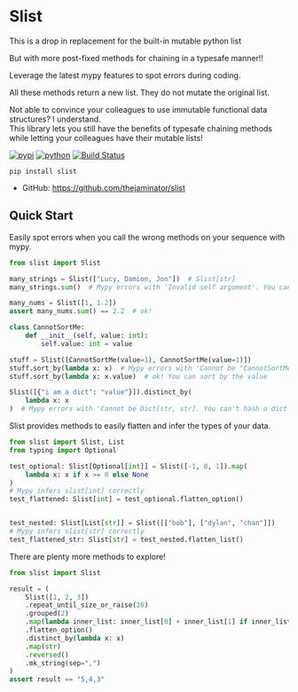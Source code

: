 # Slist
This is a drop in replacement for the built-in mutable python list

But with more post-fixed methods for chaining in a typesafe manner!!

Leverage the latest mypy features to spot errors during coding.

All these methods return a new list. They do not mutate the original list.

Not able to convince your colleagues to use immutable functional data structures? I understand.   
This library lets you still have the benefits of typesafe chaining methods while letting your colleagues have their mutable lists!





[![pypi](https://img.shields.io/pypi/v/slist.svg)](https://pypi.org/project/slist)
[![python](https://img.shields.io/pypi/pyversions/slist.svg)](https://pypi.org/project/slist)
[![Build Status](https://github.com/thejaminator/slist/actions/workflows/dev.yml/badge.svg)](https://github.com/thejaminator/slist/actions/workflows/dev.yml)

```
pip install slist
```


* GitHub: <https://github.com/thejaminator/slist>


## Quick Start
Easily spot errors when you call the wrong methods on your sequence with mypy.

```python
from slist import Slist

many_strings = Slist(["Lucy, Damion, Jon"])  # Slist[str]
many_strings.sum()  # Mypy errors with 'Invalid self argument'. You can't sum a sequence of strings!

many_nums = Slist([1, 1.2])
assert many_nums.sum() == 2.2  # ok!

class CannotSortMe:
    def __init__(self, value: int):
        self.value: int = value

stuff = Slist([CannotSortMe(value=1), CannotSortMe(value=1)])
stuff.sort_by(lambda x: x)  # Mypy errors with 'Cannot be "CannotSortMe"'. There isn't a way to sort by the class itself
stuff.sort_by(lambda x: x.value)  # ok! You can sort by the value

Slist([{"i am a dict": "value"}]).distinct_by(
    lambda x: x
)  # Mypy errors with 'Cannot be Dict[str, str]. You can't hash a dict itself
```

Slist provides methods to easily flatten and infer the types of your data.
```python
from slist import Slist, List
from typing import Optional

test_optional: Slist[Optional[int]] = Slist([-1, 0, 1]).map(
    lambda x: x if x >= 0 else None
)
# Mypy infers slist[int] correctly
test_flattened: Slist[int] = test_optional.flatten_option()


test_nested: Slist[List[str]] = Slist([["bob"], ["dylan", "chan"]])
# Mypy infers slist[str] correctly
test_flattened_str: Slist[str] = test_nested.flatten_list()
```

There are plenty more methods to explore!
```python
from slist import Slist

result = (
    Slist([1, 2, 3])
    .repeat_until_size_or_raise(20)
    .grouped(2)
    .map(lambda inner_list: inner_list[0] + inner_list[1] if inner_list.length == 2 else inner_list[0])
    .flatten_option()
    .distinct_by(lambda x: x)
    .map(str)
    .reversed()
    .mk_string(sep=",")
)
assert result == "5,4,3"
```

